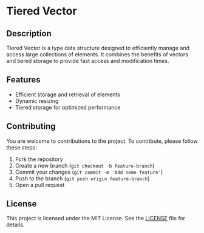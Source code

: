 # Tiered Vector

## Description
Tiered Vector is a type data structure designed to efficiently manage and access large collections of elements. It combines the benefits of vectors and tiered storage to provide fast access and modification times.

## Features
- Efficient storage and retrieval of elements
- Dynamic resizing
- Tiered storage for optimized performance

## Contributing
You are welcome to contributions to the project. To contribute, please follow these steps:

1. Fork the repository
2. Create a new branch (`git checkout -b feature-branch`)
3. Commit your changes (`git commit -m 'Add some feature'`)
4. Push to the branch (`git push origin feature-branch`)
5. Open a pull request

## License
This project is licensed under the MIT License. See the [LICENSE](LICENSE) file for details.
